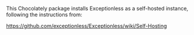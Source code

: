 ﻿This Chocolately package installs Exceptionless as a self-hosted instance, following the instructions from:

https://github.com/exceptionless/Exceptionless/wiki/Self-Hosting